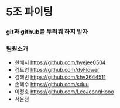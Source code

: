 # 5조 파이팅

### git과 github를 두려워 하지 말자

### 팀원소개

- 한혜지 https://github.com/hyejee0504
- 김도영 https://github.com/dyFlower
- 김혜빈 https://github.com/khv2644511
- 손혜수 https://github.com/sduu
- 이정호 https://github.com/LeeJeongHooo
- 서윤정
